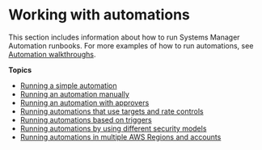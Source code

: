 # Working with automations<a name="automation-working"></a>

This section includes information about how to run Systems Manager Automation runbooks\. For more examples of how to run automations, see [Automation walkthroughs](automation-walk.md)\.

**Topics**
+ [Running a simple automation](automation-working-executing.md)
+ [Running an automation manually](automation-working-executing-manually.md)
+ [Running an automation with approvers](automation-working-executing-approval.md)
+ [Running automations that use targets and rate controls](automation-working-targets-and-rate-controls.md)
+ [Running automations based on triggers](automation-executing-triggers.md)
+ [Running automations by using different security models](automation-walk-security.md)
+ [Running automations in multiple AWS Regions and accounts](systems-manager-automation-multiple-accounts-and-regions.md)